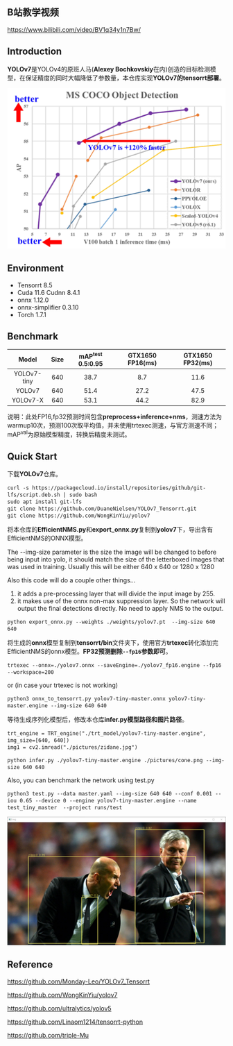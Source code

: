 ## B站教学视频

https://www.bilibili.com/video/BV1q34y1n7Bw/

## Introduction

**YOLOv7**是YOLOv4的原班人马(**Alexey Bochkovskiy**在内)创造的目标检测模型，在保证精度的同时大幅降低了参数量，本仓库实现**YOLOv7的tensorrt部署**。

<div align="center">
<img src="assets/1.png" width=600>
</div>

## Environment

- Tensorrt 8.5
- Cuda 11.6 Cudnn 8.4.1
- onnx 1.12.0
- onnx-simplifier 0.3.10
- Torch 1.7.1

## Benchmark

|    Model    | Size | mAP<sup>test</sup> 0.5:0.95 | GTX1650 FP16(ms) | GTX1650 FP32(ms) |
| :---------: | :--: | :-------------------------: | :--------------: | :--------------: |
| YOLOv7-tiny | 640  |            38.7             |       8.7        |       11.6       |
|   YOLOv7    | 640  |            51.4             |       27.2       |       47.5       |
|  YOLOv7-X   | 640  |            53.1             |       44.2       |       82.9       |

说明：此处FP16,fp32预测时间包含**preprocess+inference+nms**，测速方法为warmup10次，预测100次取平均值，并未使用trtexec测速，与官方测速不同；mAP<sup>val</sup>为原始模型精度，转换后精度未测试。

## Quick Start

下载**YOLOv7**仓库。

```
curl -s https://packagecloud.io/install/repositories/github/git-lfs/script.deb.sh | sudo bash
sudo apt install git-lfs
git clone https://github.com/DuaneNielsen/YOLOv7_Tensorrt.git
git clone https://github.com/WongKinYiu/yolov7
```

将本仓库的**EfficientNMS.py**和**export_onnx.py**复制到**yolov7**下，导出含有EfficientNMS的ONNX模型。

The --img-size parameter is the size the image will be changed to before being input into yolo,
it should match the size of the letterboxed images that was used in training.  Usually this will
be either 640 x 640 or 1280 x 1280

Also this code will do a couple other things...

1. it adds a pre-processing layer that will divide the input image by 255.
2. it makes use of the onnx non-max suppression layer.  So the network will output the final
detections directly.  No need to apply NMS to the output.

```
python export_onnx.py --weights ./weights/yolov7.pt  --img-size 640 640
```

将生成的**onnx**模型复制到**tensorrt/bin**文件夹下，使用官方**trtexec**转化添加完EfficientNMS的onnx模型。**FP32预测删除`--fp16`参数即可**。

```
trtexec --onnx=./yolov7.onnx --saveEngine=./yolov7_fp16.engine --fp16 --workspace=200
```

or (in case your trtexec is not working)

```commandline
python3 onnx_to_tensorrt.py yolov7-tiny-master.onnx yolov7-tiny-master.engine --img-size 640 640
```

等待生成序列化模型后，修改本仓库**infer.py模型路径和图片路径**。

```
trt_engine = TRT_engine("./trt_model/yolov7-tiny-master.engine", img_size=[640, 640])
img1 = cv2.imread("./pictures/zidane.jpg")
```

```
python infer.py ./yolov7-tiny-master.engine ./pictures/cone.png --img-size 640 640
```

Also, you can benchmark the network using test.py

```commandline
python3 test.py --data master.yaml --img-size 640 640 --conf 0.001 --iou 0.65 --device 0 --engine yolov7-tiny-master.engine --name test_tiny_master  --project runs/test
```

<div align="center">
<img src="assets/2.png" width="800">
</div>


## Reference

https://github.com/Monday-Leo/YOLOv7_Tensorrt

https://github.com/WongKinYiu/yolov7

https://github.com/ultralytics/yolov5

https://github.com/Linaom1214/tensorrt-python

https://github.com/triple-Mu
